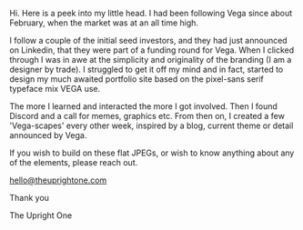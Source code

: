 Hi. Here is a peek into my little head. I had been following Vega since about February, when the market was at an all time high.

I follow a couple of the initial seed investors, and they had just announced on Linkedin, that they were part of a funding round for Vega. When I clicked through I was in awe at the simplicity and originality of the branding (I am a designer by trade). I struggled to get it off my mind and in fact, started to design my much awaited portfolio site based on the pixel-sans serif typeface mix VEGA use.

The more I learned and interacted the more I got involved. Then I found Discord and a call for memes, graphics etc. From then on, I created a few 'Vega-scapes' every other week, inspired by a blog, current theme or detail announced by Vega.

If you wish to build on these flat JPEGs, or wish to know anything about any of the elements, please reach out.

hello@theuprightone.com

Thank you

The Upright One
